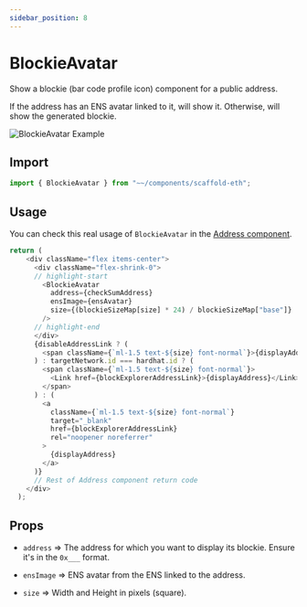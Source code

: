 ```yaml
---
sidebar_position: 8
---
```


# BlockieAvatar

Show a blockie (bar code profile icon) component for a public address.

If the address has an ENS avatar linked to it, will show it. Otherwise, will show the generated blockie.

![BlockieAvatar Example](/img/BlockieAvatar.png)

## Import

```ts
import { BlockieAvatar } from "~~/components/scaffold-eth";
```

## Usage

You can check this real usage of `BlockieAvatar` in the [Address component](/components/Address).

```ts
return (
    <div className="flex items-center">
      <div className="flex-shrink-0">
      // highlight-start
        <BlockieAvatar
          address={checkSumAddress}
          ensImage={ensAvatar}
          size={(blockieSizeMap[size] * 24) / blockieSizeMap["base"]}
        />
      // highlight-end
      </div>
      {disableAddressLink ? (
        <span className={`ml-1.5 text-${size} font-normal`}>{displayAddress}</span>
      ) : targetNetwork.id === hardhat.id ? (
        <span className={`ml-1.5 text-${size} font-normal`}>
          <Link href={blockExplorerAddressLink}>{displayAddress}</Link>
        </span>
      ) : (
        <a
          className={`ml-1.5 text-${size} font-normal`}
          target="_blank"
          href={blockExplorerAddressLink}
          rel="noopener noreferrer"
        >
          {displayAddress}
        </a>
      )}
      // Rest of Address component return code
    </div>
  );
```

## Props

- `address` => The address for which you want to display its blockie. Ensure it's in the `0x___` format.

- `ensImage` => ENS avatar from the ENS linked to the address.

- `size` => Width and Height in pixels (square).

